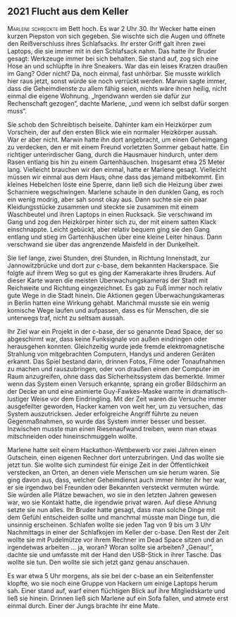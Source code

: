 ## **2021** Flucht aus dem Keller

<span style="font-variant:small-caps;">Marlene schreckte</span> im Bett hoch.
Es war 2 Uhr 30.
Ihr Wecker hatte einen kurzen Piepston von sich gegeben.
Sie wischte sich die Augen und öffnete den Reißverschluss ihres Schlafsacks.
Ihr erster Griff galt ihren zwei Laptops, die sie immer mit in den Schlafsack nahm.
Das hatte ihr Bruder gesagt: Werkzeuge immer bei sich behalten.
Sie stand auf, zog sich eine Hose an und schlüpfte in ihre Sneakers.
War das ein leises Kratzen draußen im Gang? Oder nicht? Da, noch einmal, fast unhörbar.
Sie musste wirklich hier raus jetzt, sonst würde sie noch verrückt werden.
Marwin sagte immer, dass die Geheimdienste zu allem fähig seien, nichts wäre ihnen heilig, nicht einmal die eigene Wohnung.
„Irgendwann werden sie dafür zur Rechenschaft gezogen“, dachte Marlene, „und wenn ich selbst dafür sorgen muss“.

Sie schob den Schreibtisch beiseite.
Dahinter kam ein Heizkörper zum Vorschein, der auf den ersten Blick wie ein normaler Heizkörper aussah.
War er aber nicht.
Marwin hatte ihn dort angebracht, um einen Geheimgang zu verdecken, den er mit einem Freund vorletzten Sommer gebaut hatte.
Ein richtiger unterirdischer Gang, durch die Hausmauer hindurch, unter dem Rasen entlang bis hin zu einem Gartenhäuschen.
Insgesamt etwa 25 Meter lang.
Vielleicht brauchen wir den einmal, hatte er Marlene gesagt.
Vielleicht müssen wir einmal aus dem Haus, ohne dass das jemand mitbekommt.
Ein kleines Hebelchen löste eine Sperre, dann ließ sich die Heizung über zwei Scharniere wegschwingen.
Marlene schaute in den dunklen Gang, es roch ein wenig modrig, aber sah sonst okay aus.
Dann suchte sie ein paar Kleidungsstücke zusammen und steckte sie zusammen mit einem Waschbeutel und ihren Laptops in einen Rucksack.
Sie verschwand im Gang und zog den Heizkörper hinter sich zu, der mit einem satten Klack einschnappte.
Leicht gebückt, aber relativ bequem ging sie den Gang entlang und stieg im Gartenhäuschen über eine kleine Leiter hinaus.
Dann verschwand sie über das angrenzende Maisfeld in der Dunkelheit.

Sie lief lange, zwei Stunden, drei Stunden, in Richtung Innenstadt, zur Jannowitzbrücke und dort zur c-base, dem bekannten Hackerspace.
Sie folgte auf ihrem Weg so gut es ging der Kamerakarte ihres Bruders.
Auf dieser Karte waren die meisten Überwachungskameras der Stadt mit Reichweite und Richtung eingezeichnet.
Es gab zu Fuß immer noch relativ gute Wege in die Stadt hinein.
Die Aktionen gegen Überwachungskameras in Berlin hatten eine Wirkung gehabt.
Manchmal musste sie ein wenig komische Wege laufen und aufpassen, dass es für Menschen, die sie unterwegs traf, nicht zu seltsam aussah.

Ihr Ziel war ein Projekt in der c-base, der so genannte Dead Space, der so abgeschirmt war, dass keine Funksignale von außen eindringen oder herausgehen konnten.
Gleichzeitig wurde jede fremde elektromagnetische Strahlung von mitgebrachten Computern, Handys und anderen Geräten erkannt.
Das Spiel bestand darin, drinnen Fotos, Filme oder Tonaufnahmen zu machen und rauszubringen, oder von draußen einen der Computer im Raum anzugreifen, ohne dass das Sicherheitssystem das bemerkte.
Immer wenn das System einen Versuch erkannte, sprang ein großer Bildschirm an der Decke an und eine animierte Guy-Fawkes-Maske warnte in dramatisch-lustiger Weise vor dem Eindringling.
Mit der Zeit waren die Versuche immer ausgefeilter geworden, Hacker kamen von weit her, um zu versuchen, das System auszutricksen.
Jeder erfolgreiche Angriff führte zu neuen Gegenmaßnahmen, so wurde das System immer besser und besser.
Inzwischen musste man einen Riesenaufwand treiben, wenn man etwas mitschneiden oder hineinschmuggeln wollte.

Marlene hatte seit einem Hackathon-Wettbewerb vor zwei Jahren einen Gutschein, einen eigenen Rechner dort unterzubringen.
Und das wollte sie jetzt tun.
Sie wollte sich zumindest für einige Zeit in der Öffentlichkeit verstecken, an Orten, an denen viele Menschen um sie herum waren.
Sie ging davon aus, dass, welcher Geheimdienst auch immer hinter ihr her war, er sie irgendwo bei Freunden oder Bekannten versteckt vermuten würde.
Sie würden alle Plätze bewachen, wo sie in den letzten Jahren gewesen war, wo sie Kontakt hatte, die irgendwie privat waren.
Auf diese Ahnung setzte sie nun alles.
Ihr Bruder hatte gesagt, dass man solche Dinge mit dem Gefühl entscheiden sollte und manchmal müsste man Dinge tun, die unsinnig erscheinen.
Schlafen wollte sie jeden Tag von 9 bis um 3 Uhr Nachmittags in einer der Schlafkojen im Keller der c-base.
Den Rest der Zeit wollte sie mit Pudelmütze vor ihrem Rechner im Dead Space sitzen und an irgendetwas arbeiten … ja, woran? Woran sollte sie arbeiten? „Genau!“, dachte sie und umfasste mit der Hand den USB-Stick in ihrer Tasche.
Das wollte sie tun.
Den wollte sie sich jetzt ganz genau anschauen.

Es war etwa 5 Uhr morgens, als sie bei der c-base an ein Seitenfenster klopfte, wo sie noch eine Gruppe von Hackern um einige Laptops herum sah.
Einer stand auf, warf einen flüchtigen Blick auf ihre Mitgliedskarte und ließ sie hinein.
Drinnen ließ sich Marlene auf ein Sofa fallen, und atmete erst einmal durch.
Einer der Jungs brachte ihr eine Mate.
